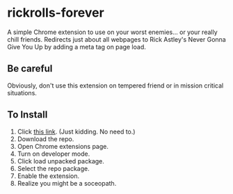 # rickrolls-forever
A simple Chrome extension to use on your worst enemies... or your really chill friends. Redirects just about all webpages to Rick Astley's Never Gonna Give You Up by adding a meta tag on page load.

## Be careful
Obviously, don't use this extension on tempered friend or in mission critical situations.

## To Install
1. Click [this link](https://www.youtube.com/watch?v=dQw4w9WgXcQ). (Just kidding. No need to.)
2. Download the repo.
3. Open Chrome extensions page.
4. Turn on developer mode.
5. Click load unpacked package.
6. Select the repo package.
7. Enable the extension.
8. Realize you might be a soceopath.
